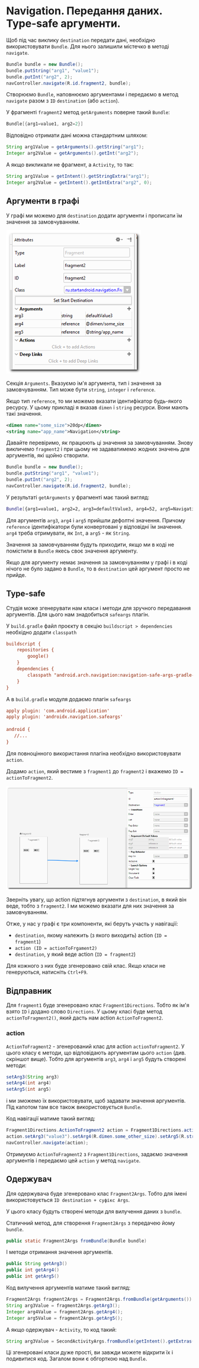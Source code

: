 # Navigation. Передання даних. Type-safe аргументи.

Щоб під час виклику `destination` передати дані, необхідно використовувати `Bundle`. Для нього залишили містечко в методі `navigate`.
```java
Bundle bundle = new Bundle();
bundle.putString("arg1", "value1");
bundle.putInt("arg2", 2);
navController.navigate(R.id.fragment2, bundle);
```
Створюємо `Bundle`, наповнюємо аргументами і передаємо в метод `navigate` разом з `ID` `destination` (або `action`).

У фрагменті `fragment2` метод `getArguments` поверне такий `Bundle`:
```java
Bundle[{arg1=value1, arg2=2}]
```

Відповідно отримати дані можна стандартним шляхом:
```java
String arg1Value = getArguments().getString("arg1");
Integer arg2Value = getArguments().getInt("arg2");
```
А якщо викликали не фрагмент, а `Activity`, то так:
```java
String arg1Value = getIntent().getStringExtra("arg1");
Integer arg2Value = getIntent().getIntExtra("arg2", 0);
```

## Аргументи в графі

У графі ми можемо для `destination` додати аргументи і прописати їм значення за замовчуванням.

![](/images/android/9-lesson/2-navigation-args/1.png)

Секція `Arguments`. Вказуємо ім'я аргумента, тип і значення за замовчуванням. Тип може бути `string`, `integer` і `reference`.

Якщо тип `reference`, то ми можемо вказати ідентифікатор будь-якого ресурсу. У цьому прикладі я вказав `dimen` і `string` ресурси. Вони мають такі значення.

```xml
<dimen name="some_size">20dp</dimen>
<string name="app_name">Navigation</string>
```

Давайте перевіримо, як працюють ці значення за замовчуванням. Знову викличемо `fragment2` і при цьому не задаватимемо жодних значень для аргументів, які щойно створили.
```java
Bundle bundle = new Bundle();
bundle.putString("arg1", "value1");
bundle.putInt("arg2", 2);
navController.navigate(R.id.fragment2, bundle);
```

У результаті `getArguments` у фрагменті має такий вигляд:
```bash
Bundle[{arg1=value1, arg2=2, arg3=defaultValue3, arg4=52, arg5=Navigation}]
```
Для аргументів `arg3`, `arg4` і `arg5` прийшли дефолтні значення. Причому `reference` ідентифікатори були конвертовані у відповідні їм значення. `arg4` треба отримувати, як `Int`, а `arg5` - як `String`.

Значення за замовчуванням будуть приходити, якщо ми в коді не помістили в `Bundle` якесь своє значення аргументу.

Якщо для аргументу немає значення за замовчуванням у графі і в коді нічого не було задано в `Bundle`, то в `destination` цей аргумент просто не прийде.

## Type-safe
Студія може згенерувати нам класи і методи для зручного передавання аргументів. Для цього нам знадобиться `safeargs` плагін.

У `build.gradle` файл проєкту в секцію `buildscript > dependencies` необхідно додати `classpath`
```ini
buildscript {
    repositories {
        google()
    }
    dependencies {
        classpath "android.arch.navigation:navigation-safe-args-gradle-plugin:1.0.0-alpha01"
    }
}
```

А в `build.gradle` модуля додаємо плагін `safeargs`
```ini
apply plugin: 'com.android.application'
apply plugin: 'androidx.navigation.safeargs'
 
android {
   //...
}
```
Для повноцінного використання плагіна необхідно використовувати `action`.

Додамо `action`, який вестиме з `fragment1` до `fragment2` і вкажемо `ID = actionToFragment2`.

![](/images/android/9-lesson/2-navigation-args/2.png)

Зверніть увагу, що action підтягнув аргументи з `destination`, в який він веде, тобто з `fragment2`. І ми можемо вказати для них значення за замовчуванням.

Отже, у нас у графі є три компоненти, які беруть участь у навігації:
- `destination`, якому належить (з якого виходить) action (`ID = fragment1`)
- `action (ID = actionToFrgament2)`
- `destination`, у який веде action (`ID = fragment2`)

Для кожного з них буде згенеровано свій клас. Якщо класи не генеруються, натисніть `Ctrl+F9`.

## Відправник
Для `fragment1` буде згенеровано клас `Fragment1Directions`. Тобто як ім'я взято `ID` і додано слово `Directions`. У цьому класі буде метод `actionToFragment2()`, який дасть нам action `ActionToFragment2`.

### action
`ActionToFragment2` - згенерований клас для action `actionToFragment2`. У цього класу є методи, що відповідають аргументам цього `action` (див. скріншот вище). Тобто для аргументів `arg3`, `arg4` і `arg5` будуть створені методи:
```java
setArg3(String arg3)
setArg4(int arg4)
setArg5(int arg5)
```

і ми зможемо їх використовувати, щоб задавати значення аргументів. Під капотом там все також використовується `Bundle`.

Код навігації матиме такий вигляд:
```java
Fragment1Directions.ActionToFragment2 action = Fragment1Directions.actionToFragment2();
action.setArg3("value3").setArg4(R.dimen.some_other_size).setArg5(R.string.hello_blank_fragment);
navController.navigate(action);
```
Отримуємо `ActionToFragment2` з `Fragment1Directions`, задаємо значення аргументів і передаємо цей `action` у метод `navigate`.

## Одержувач 
Для одержувача буде згенеровано клас `Fragment2Args`. Тобто для імені використовується `ID destination + суфікс Args`.

У цього класу будуть створені методи для вилучення даних з `bundle`.

Статичний метод, для створення `Fragment2Args` з передачею йому `bundle`.
```java
public static Fragment2Args fromBundle(Bundle bundle)
```

І методи отримання значення аргументів.
```java
public String getArg3()
public int getArg4()
public int getArg5()
```

Код вилучення аргументів матиме такий вигляд:
```java
Fragment2Args fragment2Args = Fragment2Args.fromBundle(getArguments())
String arg3Value = fragment2Args.getArg3();
Integer arg4Value = fragment2Args.getArg4();
Integer arg5Value = fragment2Args.getArg5();
```

А якщо одержувач - `Activity`, то код такий:
```java
String arg3Value = SecondActivityArgs.fromBundle(getIntent().getExtras()).getArg3();
```

Ці згенеровані класи дуже прості, ви завжди можете відкрити їх і подивитися код. Загалом вони є обгорткою над `Bundle`.

